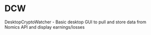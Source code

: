 # DCW
DesktopCryptoWatcher - Basic desktop GUI to pull and store data from Nomics API and display earnings/losses
